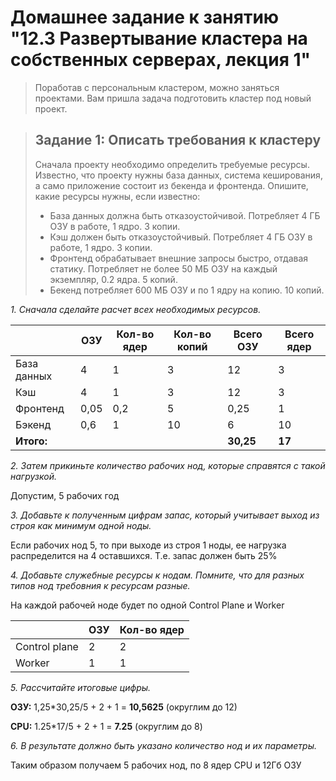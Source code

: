 # Домашнее задание к занятию "12.3 Развертывание кластера на собственных серверах, лекция 1"
> Поработав с персональным кластером, можно заняться проектами. Вам пришла задача подготовить кластер под новый проект.

> ## Задание 1: Описать требования к кластеру
> Сначала проекту необходимо определить требуемые ресурсы. Известно, что проекту нужны база данных, система кеширования, а само приложение состоит из бекенда и фронтенда. Опишите, какие ресурсы нужны, если известно:
> 
> * База данных должна быть отказоустойчивой. Потребляет 4 ГБ ОЗУ в работе, 1 ядро. 3 копии.
> * Кэш должен быть отказоустойчивый. Потребляет 4 ГБ ОЗУ в работе, 1 ядро. 3 копии.
> * Фронтенд обрабатывает внешние запросы быстро, отдавая статику. Потребляет не более 50 МБ ОЗУ на каждый экземпляр, 0.2 ядра. 5 копий.
> * Бекенд потребляет 600 МБ ОЗУ и по 1 ядру на копию. 10 копий.

*1. Сначала сделайте расчет всех необходимых ресурсов.*

| | ОЗУ |	Кол-во ядер | Кол-во копий	| Всего ОЗУ| 	Всего ядер |
| --- | --- | --- | --- | --- | --- |
| База данных	| 4 |	1 |	3 |	12 |	3 |
| Кэш	| 4 |	1 |	3 |	12 |	3 |
| Фронтенд |	0,05 |	0,2 |	5	| 0,25 |	1 |
| Бэкенд |	0,6 |	1 |	10 |	6	| 10 |
| **Итого:** |	 |	 |	 |	**30,25**	| **17** |


*2. Затем прикиньте количество рабочих нод, которые справятся с такой нагрузкой.*

Допустим, 5 рабочих год

*3. Добавьте к полученным цифрам запас, который учитывает выход из строя как минимум одной ноды.*

Если рабочих нод 5, то при выходе из строя 1 ноды, ее нагрузка распределится на 4 оставшихся. Т.е. запас должен быть 25%

*4. Добавьте служебные ресурсы к нодам. Помните, что для разных типов нод требовния к ресурсам разные.*

На каждой рабочей ноде будет по одной Control Plane и Worker

| | ОЗУ | Кол-во ядер |
| --- | --- | --- |
| Control plane | 2 | 2 |
| Worker | 1 | 1 |

*5. Рассчитайте итоговые цифры.*

**ОЗУ:** 1,25*30,25/5 + 2 + 1 = **10,5625** (округлим до 12)

**CPU:** 1.25*17/5 + 2 + 1 = **7.25** (округлим до 8)

*6. В результате должно быть указано количество нод и их параметры.*

Таким образом получаем 5 рабочих нод, по 8 ядер CPU и 12Гб ОЗУ
